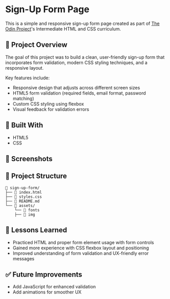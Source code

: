 # Sign-Up Form Page

This is a simple and responsive sign-up form page created as part of [The Odin Project](https://www.theodinproject.com/)'s Intermediate HTML and CSS curriculum.

## 🚀 Project Overview

The goal of this project was to build a clean, user-friendly sign-up form that incorporates form validation, modern CSS styling techniques, and a responsive layout.

Key features include:
- Responsive design that adjusts across different screen sizes
- HTML5 form validation (required fields, email format, password matching)
- Custom CSS styling using flexbox
- Visual feedback for validation errors

## 🧰 Built With

- HTML5
- CSS

## 📸 Screenshots


## 📂 Project Structure

```
📁 sign-up-form/
├── 📄 index.html
├── 📄 styles.css
├── 📄 README.md
└── 📁 assets/
    └── 📁 fonts
    ├── 📁 img
```

## 📖 Lessons Learned

- Practiced HTML and proper form element usage with form controls
- Gained more experience with CSS flexbox layout and positioning
- Improved understanding of form validation and UX-friendly error messages


## ✅ Future Improvements

- Add JavaScript for enhanced validation
- Add animations for smoother UX

